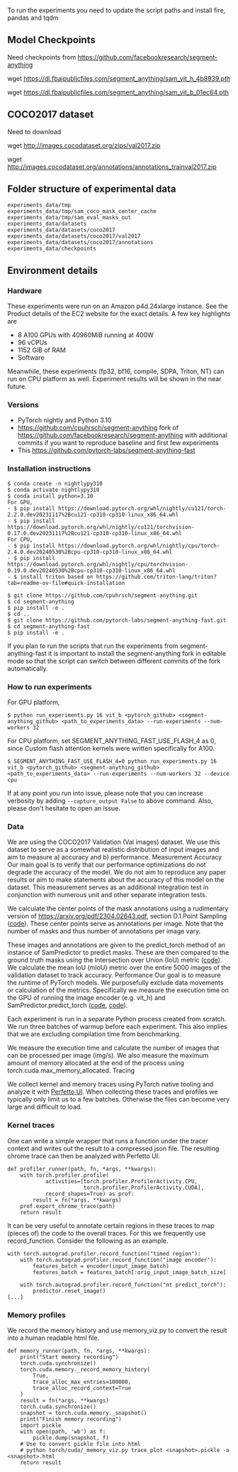To run the experiments you need to update the script paths and install fire, pandas and tqdm

## Model Checkpoints

Need checkpoints from https://github.com/facebookresearch/segment-anything

wget https://dl.fbaipublicfiles.com/segment_anything/sam_vit_h_4b8939.pth

wget https://dl.fbaipublicfiles.com/segment_anything/sam_vit_b_01ec64.pth

## COCO2017 dataset

Need to download

wget http://images.cocodataset.org/zips/val2017.zip

wget http://images.cocodataset.org/annotations/annotations_trainval2017.zip

## Folder structure of experimental data
```
experiments_data/tmp
experiments_data/tmp/sam_coco_mask_center_cache
experiments_data/tmp/sam_eval_masks_out
experiments_data/datasets
experiments_data/datasets/coco2017
experiments_data/datasets/coco2017/val2017
experiments_data/datasets/coco2017/annotations
experiments_data/checkpoints
```
## Environment details

### Hardware
These  experiments were run on an Amazon p4d.24xlarge instance. See the Product details of the EC2 website for the exact details. A few key highlights are

- 8 A100 GPUs with 40960MiB running at 400W
- 96 vCPUs
- 1152 GiB of RAM
- Software

Meanwhile, these experiments (fp32, bf16, compile, SDPA, Triton, NT) can run on CPU platform as well. Experiment results will be shown in the near future.

### Versions

- PyTorch nightly and Python 3.10
- https://github.com/cpuhrsch/segment-anything fork of https://github.com/facebookresearch/segment-anything with additional commits if you want to reproduce baseline and first few experiments
- This https://github.com/pytorch-labs/segment-anything-fast

### Installation instructions

```
$ conda create -n nightlypy310
$ conda activate nightlypy310
$ conda install python=3.10
For GPU,
- $ pip install https://download.pytorch.org/whl/nightly/cu121/torch-2.2.0.dev20231117%2Bcu121-cp310-cp310-linux_x86_64.whl
- $ pip install https://download.pytorch.org/whl/nightly/cu121/torchvision-0.17.0.dev20231117%2Bcu121-cp310-cp310-linux_x86_64.whl
For CPU,
- $ pip install https://download.pytorch.org/whl/nightly/cpu/torch-2.4.0.dev20240530%2Bcpu-cp310-cp310-linux_x86_64.whl
- $ pip install https://download.pytorch.org/whl/nightly/cpu/torchvision-0.19.0.dev20240530%2Bcpu-cp310-cp310-linux_x86_64.whl
- $ install triton based on https://github.com/triton-lang/triton?tab=readme-ov-file#quick-installation

$ git clone https://github.com/cpuhrsch/segment-anything.git
$ cd segment-anything
$ pip install -e .
$ cd ..
$ git clone https://github.com/pytorch-labs/segment-anything-fast.git
$ cd segment-anything-fast
$ pip install -e .
```

If you plan to run the scripts that run the experiments from segment-anything-fast it is important to install the segment-anything fork in editable mode so that the script can switch between different commits of the fork automatically.


### How to run experiments

For GPU platform,
```
$ python run_experiments.py 16 vit_b <pytorch_github> <segment-anything_github> <path_to_experiments_data> --run-experiments --num-workers 32
```

For CPU platform, set SEGMENT_ANYTHING_FAST_USE_FLASH_4 as 0, since Custom flash attention kernels were written specifically for A100.
```
$ SEGMENT_ANYTHING_FAST_USE_FLASH_4=0 python run_experiments.py 16 vit_b <pytorch_github> <segment-anything_github> <path_to_experiments_data> --run-experiments --num-workers 32 --device cpu
```

If at any point you run into issue, please note that you can increase verbosity by adding `--capture_output False` to above command. Also, please don't hesitate to open an issue.


### Data
We are using the COCO2017 Validation (Val images) dataset. We use this dataset to serve as a somewhat realistic distribution of input images and aim to measure a) accuracy and b) performance.
Measurement
Accuracy
Our main goal is to verify that our performance optimizations do not degrade the accuracy of the model. We do not aim to reproduce any paper results or aim to make statements about the accuracy of this model on the dataset. This measurement serves as an additional integration test in conjunction with numerous unit and other separate integration tests.

We calculate the center points of the mask annotations using a rudimentary version of https://arxiv.org/pdf/2304.02643.pdf, section D.1.Point Sampling ([code](https://github.com/pytorch-labs/segment-anything-fast/blob/67d5c894569e99b9fdba55cfcf2f724be9f68994/experiments/data.py#L10-L120)). These center points serve as annotations per image. Note that the number of masks and thus number of annotations per image vary.

These images and annotations are given to the predict_torch method of an instance of SamPredictor to predict masks. These are then compared to the ground truth masks using the Intersection over Union (IoU) metric ([code](https://github.com/pytorch-labs/segment-anything-fast/blob/67d5c894569e99b9fdba55cfcf2f724be9f68994/experiments/metrics.py#L4-L22)). We calculate the mean IoU (mIoU) metric over the entire 5000 images of the validation dataset to track accuracy.
Performance
Our goal is to measure the runtime of PyTorch models. We purposefully exclude data movements or calculation of the metrics. Specifically we measure the execution time on the GPU of running the image encoder (e.g. vit_h) and SamPredictor.predict_torch ([code](https://github.com/pytorch-labs/segment-anything-fast/blob/67d5c894569e99b9fdba55cfcf2f724be9f68994/experiments/eval_combo.py#L127-L165), [code](https://github.com/pytorch-labs/segment-anything-fast/blob/67d5c894569e99b9fdba55cfcf2f724be9f68994/experiments/eval_combo.py#L68-L99)).

Each experiment is run in a separate Python process created from scratch. We run three batches of warmup before each experiment. This also implies that we are excluding compilation time from benchmarking. 

We measure the execution time and calculate the number of images that can be processed per image (img/s). We also measure the maximum amount of memory allocated at the end of the process using torch.cuda.max_memory_allocated.
Tracing

We collect kernel and memory traces using PyTorch native tooling and analyze it with [Perfetto UI](https://perfetto.dev/). When collecting these traces and profiles we typically only limit us to a few batches. Otherwise the files can become very large and difficult to load.

### Kernel traces

One can write a simple wrapper that runs a function under the tracer context and writes out the result to a compressed json file. The resulting chrome trace can then be analyzed with Perfetto UI.

```
def profiler_runner(path, fn, *args, **kwargs):
    with torch.profiler.profile(
            activities=[torch.profiler.ProfilerActivity.CPU,
                        torch.profiler.ProfilerActivity.CUDA],
            record_shapes=True) as prof:
        result = fn(*args, **kwargs)
    prof.export_chrome_trace(path)
    return result
```

It can be very useful to annotate certain regions in these traces to map (pieces of) the code to the overall traces. For this we frequently use record_function. Consider the following as an example.

```
with torch.autograd.profiler.record_function("timed region"):
    with torch.autograd.profiler.record_function("image encoder"):
        features_batch = encoder(input_image_batch)
        features_batch = features_batch[:orig_input_image_batch_size]

    with torch.autograd.profiler.record_function("nt predict_torch"):
        predictor.reset_image()
[...]
```

### Memory profiles

We record the memory history and use memory_viz.py to convert the result into a human readable html file.

```
def memory_runner(path, fn, *args, **kwargs):
    print("Start memory recording")
    torch.cuda.synchronize()
    torch.cuda.memory._record_memory_history(
        True, 
        trace_alloc_max_entries=100000,           
        trace_alloc_record_context=True
    )
    result = fn(*args, **kwargs)
    torch.cuda.synchronize()
    snapshot = torch.cuda.memory._snapshot()
    print("Finish memory recording")
    import pickle
    with open(path, 'wb') as f:
        pickle.dump(snapshot, f)
    # Use to convert pickle file into html
    # python torch/cuda/_memory_viz.py trace_plot <snapshot>.pickle -o <snapshot>.html
    return result
```
